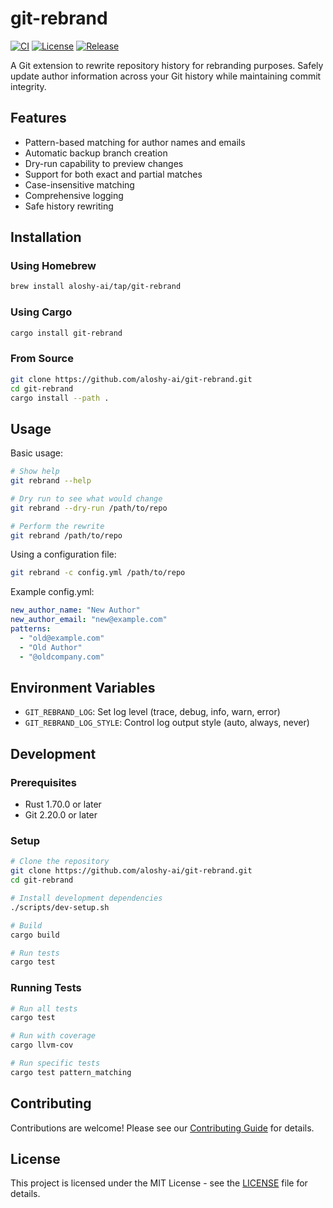 # git-rebrand

[![CI](https://img.shields.io/github/actions/workflow/status/aloshy-ai/git-rebrand/ci.yml?branch=main&label=CI)](https://github.com/aloshy-ai/git-rebrand/actions)
[![License](https://img.shields.io/github/license/aloshy-ai/git-rebrand?label=License)](https://github.com/aloshy-ai/git-rebrand/blob/main/LICENSE)
[![Release](https://img.shields.io/github/v/release/aloshy-ai/git-rebrand?label=Release)](https://github.com/aloshy-ai/git-rebrand/releases/tag/main)


A Git extension to rewrite repository history for rebranding purposes. Safely update author information across your Git history while maintaining commit integrity.

## Features

- Pattern-based matching for author names and emails
- Automatic backup branch creation
- Dry-run capability to preview changes
- Support for both exact and partial matches
- Case-insensitive matching
- Comprehensive logging
- Safe history rewriting

## Installation

### Using Homebrew
```bash
brew install aloshy-ai/tap/git-rebrand
```

### Using Cargo
```bash
cargo install git-rebrand
```

### From Source
```bash
git clone https://github.com/aloshy-ai/git-rebrand.git
cd git-rebrand
cargo install --path .
```

## Usage

Basic usage:
```bash
# Show help
git rebrand --help

# Dry run to see what would change
git rebrand --dry-run /path/to/repo

# Perform the rewrite
git rebrand /path/to/repo
```

Using a configuration file:
```bash
git rebrand -c config.yml /path/to/repo
```

Example config.yml:
```yaml
new_author_name: "New Author"
new_author_email: "new@example.com"
patterns:
  - "old@example.com"
  - "Old Author"
  - "@oldcompany.com"
```

## Environment Variables

- `GIT_REBRAND_LOG`: Set log level (trace, debug, info, warn, error)
- `GIT_REBRAND_LOG_STYLE`: Control log output style (auto, always, never)

## Development

### Prerequisites
- Rust 1.70.0 or later
- Git 2.20.0 or later

### Setup
```bash
# Clone the repository
git clone https://github.com/aloshy-ai/git-rebrand.git
cd git-rebrand

# Install development dependencies
./scripts/dev-setup.sh

# Build
cargo build

# Run tests
cargo test
```

### Running Tests
```bash
# Run all tests
cargo test

# Run with coverage
cargo llvm-cov

# Run specific tests
cargo test pattern_matching
```

## Contributing

Contributions are welcome! Please see our [Contributing Guide](CONTRIBUTING.md) for details.

## License

This project is licensed under the MIT License - see the [LICENSE](LICENSE) file for details.
